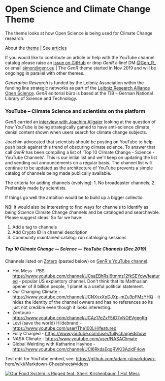 # Open Science and Climate Change Theme

The theme looks at how Open Science is being used for Climate Change research.

About the [theme](https://genr.eu/wp/open-science-and-climate-change-a-genr-theme/) | See [articles](https://genr.eu/wp/category/climate-change/)

If you would like to contribute an article or help with the YouTube channel catalog please raise an [issue on GitHub](https://github.com/Gen-R/climate-change-theme/issues) or drop *GenR* a line! DM [@Gen_R_](https://twitter.com/gen_r_) or email simon@genr.eu | The *GenR* theme started in Nov 2019 and will be ongoingg in parallel with other themes.

*Generation Research* is funded by the Leibniz Association within the funding line strategic networks as part of the [Leibniz Research Alliance Open Science](https://www.leibniz-openscience.de/). *GenR* editorial büro is based at the TIB &ndash; German National Library of Science and Technology.

### YouTube &ndash; Climate Science and scientists on the platform

*GenR* carried an [interview with Joachim Allgaier](https://genr.eu/wp/youtube-fix-your-ai-for-climate-change-an-invitation-to-an-open-dialogue/) looking at the question of how YouTube is being strategically gamed to have anti-science climate denial content shown when users search for climate change subjects. 

Joachim advocated that scientists should be posting on YouTube to help push back against this trend of obscuring climate science. To answer that call *GenR* has been compiling a list of 'Top 10 Climate Change - Science - YouTube Channels'. This is our initial list and we'll keep on updating the list and sending out announcements on a regular basis. The channel list will continue to be updated as the architecture of YouTube prevents a simple catalog of channels being made publically available.

The criteria for adding channels (evolving): 1. No broadcaster channels; 2. Preferably made by scientists.

If things go well the ambition would be to build up a bigger collectio.

NB: It would also be interesting to find ways for channels to identify as being *Science* Climate Change channels and be cataloged and searchavble. Please suggest ideas! So far we have:

 1. Add a tag to channels
 2. Add Crypto ID in channel description
 3. Community maintained catalog: run cataloging sessions

##### Top 10 Climate Change &mdash; Science &mdash; YouTube Channels (Dec 2019)

Channels listed on [Zotero]() (pasted below) on [GenR's YouTube channel]().

 - Hot Mess - PBS https://www.youtube.com/channel/UCsaEBhRsI6tmmz12fkSEYdw/featured - popular US explantory channel. Don't think that its Malthusian opener of 8 billion people, 1 planet is a useful political statement.
 - Our Changing Climate - https://www.youtube.com/channel/UCNXvxXpDJXp-mZu3pFMzYHQ - it hides the identity of the channel owners and has no references so its just not credible even though it looks interesting.
 - Zentouro - https://www.youtube.com/channel/UCAz17eZxF5tD7vNOEVgegKg
 - Levi (save the world) Hildebrand - https://www.youtube.com/user/The100LH/featured
 - Fully Charged - https://www.youtube.com/user/fullychargedshow
 - NASA Climate - https://www.youtube.com/user/NASAClimate
 - Global Weirding with Katharine Hayhoe - https://www.youtube.com/channel/UCi6RkdaEqgRVKi3AzidF4ow

Test edit for YouTube embed, see: https://github.com/adam-p/markdown-here/wiki/Markdown-Cheatsheet#videos

[![Our Food System is Rigged feat. Sheril Kirshenbaum | Hot Mess](http://img.youtube.com/vi/j80mWTQyjjs/0.jpg)](http://www.youtube.com/watch?v=j80mWTQyjjs)

